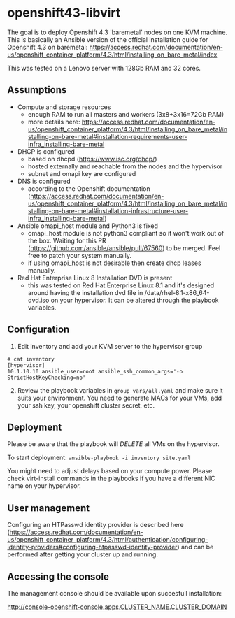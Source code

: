# openshift43-libvirt

The goal is to deploy Openshift 4.3 'baremetal' nodes on one KVM machine. This is basically an Ansible version of the official installation guide for Openshift 4.3 on baremetal: https://access.redhat.com/documentation/en-us/openshift_container_platform/4.3/html/installing_on_bare_metal/index

This was tested on a Lenovo server with 128Gb RAM and 32 cores.

## Assumptions
- Compute and storage resources
  - enough RAM to run all masters and workers (3x8+3x16=72Gb RAM)
  - more details here: https://access.redhat.com/documentation/en-us/openshift_container_platform/4.3/html/installing_on_bare_metal/installing-on-bare-metal#installation-requirements-user-infra_installing-bare-metal
- DHCP is configured
  - based on dhcpd (https://www.isc.org/dhcp/)
  - hosted externally and reachable from the nodes and the hypervisor 
  - subnet and omapi key are configured
- DNS is configured 
  - according to the Openshift documentation (https://access.redhat.com/documentation/en-us/openshift_container_platform/4.3/html/installing_on_bare_metal/installing-on-bare-metal#installation-infrastructure-user-infra_installing-bare-metal)
- Ansible omapi_host module and Python3 is fixed
  - omapi_host module is not python3 compliant so it won't work out of the box. Waiting for this PR (https://github.com/ansible/ansible/pull/67560) to be merged. Feel free to patch your system manually.
  - if using omapi_host is not desirable then create dhcp leases manually.
- Red Hat Enterprise Linux 8 Installation DVD is present
  - this was tested on Red Hat Enterprise Linux 8.1 and it's designed around having the installation dvd file in /data/rhel-8.1-x86_64-dvd.iso on your hypervisor. It can be altered through the playbook variables.

## Configuration
1. Edit inventory and add your KVM server to the hypervisor group
```
# cat inventory
[hypervisor]
10.1.10.10 ansible_user=root ansible_ssh_common_args='-o StrictHostKeyChecking=no'
```
2. Review the playbook variables in `group_vars/all.yaml` and make sure it suits your environment. You need to generate MACs for your VMs, add your ssh key, your openshift cluster secret, etc.

## Deployment
Please be aware that the playbook will *DELETE* all VMs on the hypervisor. 

To start deployment: `ansible-playbook -i inventory site.yaml`

You might need to adjust delays based on your compute power. Please check virt-install commands in the playbooks if you have a different NIC name on your hypervisor. 

## User management
Configuring an HTPasswd identity provider is described here (https://access.redhat.com/documentation/en-us/openshift_container_platform/4.3/html/authentication/configuring-identity-providers#configuring-htpasswd-identity-provider) and can be performed after getting your cluster up and running.

## Accessing the console
The management console should be available upon succesfull installation: 

http://console-openshift-console.apps.CLUSTER_NAME.CLUSTER_DOMAIN
